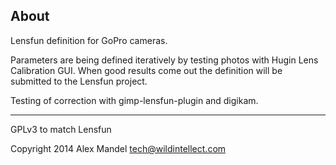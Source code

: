 About
----
Lensfun definition for GoPro cameras.

Parameters are being defined iteratively by testing photos with Hugin Lens Calibration GUI.
When good results come out the definition will be submitted to the Lensfun project.

Testing of correction with gimp-lensfun-plugin and digikam.

----
GPLv3 to match Lensfun

Copyright 2014 Alex Mandel
tech@wildintellect.com
